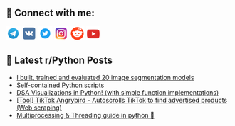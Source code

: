## 🔎 Connect with me:
[<img src="https://github.com/bullbesh/bullbesh/blob/main/images/Telegram.png" width="32" height="32" />](https://t.me/bullbesh)
[<img src="https://github.com/bullbesh/bullbesh/blob/main/images/VK.png" width="32" height="32" />](https://vk.com/bullbesh)
[<img src="https://github.com/bullbesh/bullbesh/blob/main/images/Twitter.png" width="32" height="32" />](https://twitter.com/bullbesh1)
[<img src="https://github.com/bullbesh/bullbesh/blob/main/images/Instagram.png" width="32" height="32" />](https://www.instagram.com/bullbesh)
[<img src="https://github.com/bullbesh/bullbesh/blob/main/images/Reddit.png" width="32" height="32" />](https://www.reddit.com/user/bullbesh)
[<img src="https://github.com/bullbesh/bullbesh/blob/main/images/YouTube.png" width="32" height="32" />](https://www.youtube.com/channel/UCtfjRs6uzgq5mfm8S06WTcg)

## 📕 Latest r/Python Posts
<!-- BLOG-POST-LIST:START -->
- [I built, trained and evaluated 20 image segmentation models](https://www.reddit.com/r/Python/comments/1jnw8ea/i_built_trained_and_evaluated_20_image/)
- [Self-contained Python scripts](https://www.reddit.com/r/Python/comments/1jnvpo4/selfcontained_python_scripts/)
- [DSA Visualizations in Python! &lpar;with simple function implementations&rpar;](https://www.reddit.com/r/Python/comments/1jnt6du/dsa_visualizations_in_python_with_simple_function/)
- [[Tool] TikTok Angrybird - Autoscrolls TikTok to find advertised products &lpar;Web scraping&rpar;](https://www.reddit.com/r/Python/comments/1jnt4oy/tool_tiktok_angrybird_autoscrolls_tiktok_to_find/)
- [Multiprocessing &amp; Threading guide in python 🚀](https://www.reddit.com/r/Python/comments/1jnrei1/multiprocessing_threading_guide_in_python/)
<!-- BLOG-POST-LIST:END -->
